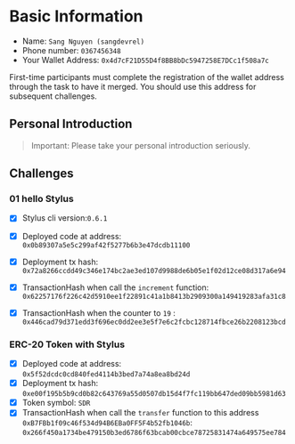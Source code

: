 # Basic Information

* Name: `Sang Nguyen (sangdevrel)`
* Phone number: `0367456348`
* Your Wallet Address: `0x4d7cF21D55D4f8BB8bDc5947258E7DCc1f508a7c`

First-time participants must complete the registration of the wallet address through the task to have it merged. You should use this address for subsequent challenges.  


## Personal Introduction

> Important: Please take your personal introduction seriously.

## Challenges 

### 01 hello Stylus 
- [x] Stylus cli version:`0.6.1`
- [x] Deployed code at address: `0x0b89307a5e5c299af42f5277b6b3e47dcdb11100`
- [x] Deployment tx hash: `0x72a8266ccdd49c346e174bc2ae3ed107d9988de6b05e1f02d12ce08d317a6e94`
- [x] TransactionHash when call the `increment` function: `0x62257176f226c42d5910ee1f22891c41a1b8413b2909300a149419283afa31c8`
- [x] TransactionHash when the counter to `19` : `0x446cad79d371edd3f696ec0dd2ee3e5f7e6c2fcbc128714fbce26b2208123bcd`


### ERC-20 Token with Stylus
- [x] Deployed code at address: `0x5f52dcdc0cd840fed4114b3bed7a74a8ea8bd24d`
- [x] Deployment tx hash: `0xe00f195b5b9cd0b82c643769a55d0507db15d4f7fc119bb647ded09bb5981d63`
- [x] Token symbol: `SDR`
- [x] TransactionHash when call the `transfer` function to this address `0xB7FBb1f09c46f534d94B6EBa0FF5F4b52fb1046b`: `0x266f450a1734be479150b3ed6786f63bcab00cbce78725831474a649575ee784`
